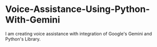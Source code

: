 # Voice-Assistance-Using-Python-With-Gemini
I am creating voice assistance with integration of Google's Gemini and Python's Library.
